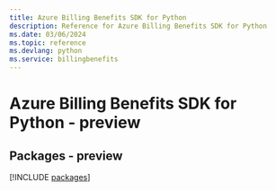 ```yaml
---
title: Azure Billing Benefits SDK for Python
description: Reference for Azure Billing Benefits SDK for Python
ms.date: 03/06/2024
ms.topic: reference
ms.devlang: python
ms.service: billingbenefits
---
```

# Azure Billing Benefits SDK for Python - preview
## Packages - preview
[!INCLUDE [packages](billing-benefits-index.md)]